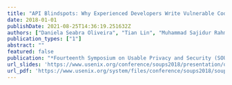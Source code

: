```yaml
---
title: "API Blindspots: Why Experienced Developers Write Vulnerable Code"
date: 2018-01-01
publishDate: 2021-08-25T14:36:19.251632Z
authors: ["Daniela Seabra Oliveira", "Tian Lin", "Muhammad Sajidur Rahman", "Rad Akefirad", "Donovan Ellis", "Eliany Perez", "Rahul Bobhate", "Lois A DeLong", "Justin Cappos", "Yuriy Brun"]
publication_types: ["1"]
abstract: ""
featured: false
publication: "*Fourteenth Symposium on Usable Privacy and Security (SOUPS 2018)*"
url_slides: 'https://www.usenix.org/conference/soups2018/presentation/oliveira'
url_pdf: 'https://www.usenix.org/system/files/conference/soups2018/soups2018-oliveira.pdf'
---
```


